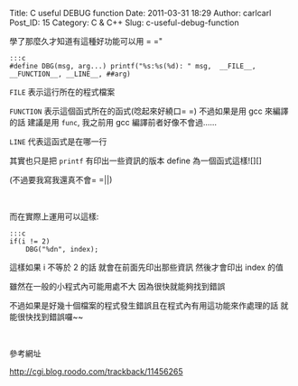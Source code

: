 Title: C useful DEBUG function
Date: 2011-03-31 18:29
Author: carlcarl
Post_ID: 15
Category: C &amp; C++
Slug: c-useful-debug-function

學了那麼久才知道有這種好功能可以用 = ="

	:::c
	#define DBG(msg, arg...) printf("%s:%s(%d): " msg, 	__FILE__, __FUNCTION__, __LINE__, ##arg)


`FILE` 表示這行所在的程式檔案

`FUNCTION` 表示這個函式所在的函式(唸起來好繞口= =)
不過如果是用 gcc 來編譯的話 建議是用 `func`, 我之前用 gcc
編譯前者好像不會過......

`LINE` 代表這函式是在哪一行

其實也只是把 `printf` 有印出一些資訊的版本 define 為一個函式這樣![][]

(不過要我寫我還真不會= =||)

 

而在實際上運用可以這樣:

	:::c
	if(i != 2)
		DBG("%dn", index);


這樣如果 i 不等於 2 的話 就會在前面先印出那些資訊 然後才會印出 index 的值

雖然在一般的小程式內可能用處不大 因為很快就能夠找到錯誤

不過如果是好幾十個檔案的程式發生錯誤且在程式內有用這功能來作處理的話
就能很快找到錯誤囉~~

 

參考網址

<http://cgi.blog.roodo.com/trackback/11456265>

